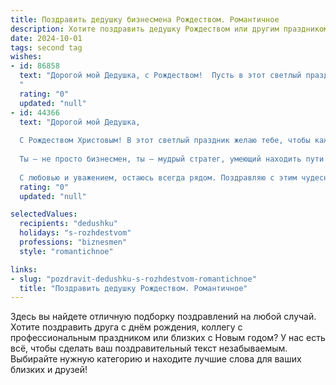 ```yaml
---
title: Поздравить дедушку бизнесмена Рождеством. Романтичное
description: Хотите поздравить дедушку Рождеством или другим праздником? Наш ИИ создаст незабываемое поздравление, а вы обязательно выделитесь среди других.  
date: 2024-10-01
tags: second tag
wishes:
- id: 86858
  text: "Дорогой мой Дедушка, с Рождеством!  Пусть в этот светлый праздник  Ваше сердце согреет любовь, а каждый миг будет наполнен  радостью и умиротворением.  Пусть все Ваши бизнес-победы  будут лишь приятным дополнением к  настоящему семейному счастью, которое  я так ценю.  Крепкого Вам здоровья,  долголетия и безграничной любви!  Я Вас очень люблю!
  "
  rating: "0"
  updated: "null"
- id: 44366
  text: "Дорогой мой Дедушка,
  
  С Рождеством Христовым! В этот светлый праздник желаю тебе, чтобы каждый день наполнялся радостью и теплом, как огонь рождественской свечи. Пусть в твоём сердце всегда горит искра надежды, а каждый новый проект приносит удовлетворение и успех.
  
  Ты — не просто бизнесмен, ты — мудрый стратег, умеющий находить пути к сердцам людей и порождать чудеса в мире бизнеса. Пусть в новом году сбудутся все твои самые заветные мечты, а каждый момент будет уникальным и неповторимым.
  
  С любовью и уважением, остаюсь всегда рядом. Поздравляю с этим чудесным светом Рождества!"
  rating: "0"
  updated: "null"

selectedValues:
  recipients: "dedushku"
  holidays: "s-rozhdestvom"
  professions: "biznesmen"
  style: "romantichnoe"

links:
- slug: "pozdravit-dedushku-s-rozhdestvom-romantichnoe"
  title: "Поздравить дедушку Рождеством. Романтичное"
---
```


Здесь вы найдете отличную подборку поздравлений на любой случай.
Хотите поздравить друга с днём рождения, коллегу с профессиональным праздником или близких с Новым годом? У нас есть всё, чтобы сделать ваш поздравительный текст незабываемым. Выбирайте нужную категорию и находите лучшие слова для ваших близких и друзей!
